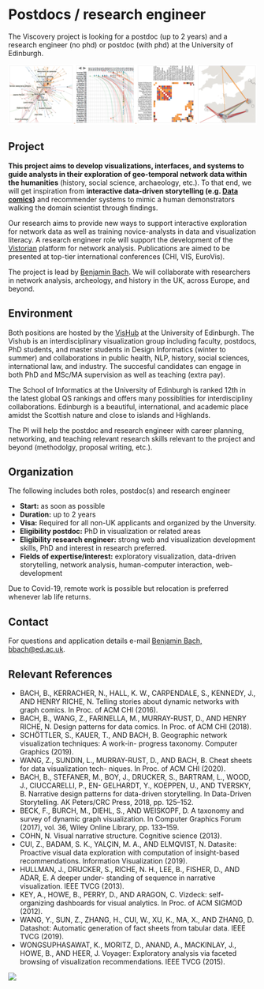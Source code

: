 # Postdocs / research engineer

The Viscovery project is looking for a postdoc (up to 2 years) and a research engineer (no phd) or postdoc (with phd) at the University of Edinburgh. 


![](figures/vistorian.png)


## Project

**This project aims to develop visualizations, interfaces, and systems to guide analysts in their exploration of geo-temporal network data within the humanities** (history, social science, archaeology, etc.). To that end, we will get inspiration from **interactive data-driven storytelling (e.g. [Data comics](datacomics.net))** and recommender systems to mimic a human demonstrators walking the domain scientist through findings. 

Our research aims to provide new ways to support interactive exploration for network data as well as training novice-analysts in data and visualization literacy. A research engineer role will support the development of the [Vistorian](http://vistorian.net) platform for network analysis. Publications are aimed to be presented at top-tier international conferences (CHI, VIS, EuroVis).

The project is lead by [Benjamin Bach](http://benjbach.me). We will collaborate with researchers in network analysis, archeology, and history in the UK, across Europe, and beyond.

## Environment

Both positions are hosted by the [VisHub](visualinteractivedata.github.io) at the University of Edinburgh. The Vishub is an interdisciplinary visualization group including faculty, postdocs, PhD students, and master students in Design Informatics (winter to summer) and collaborations in public health, NLP, history, social sciences, international law, and industry. The succesful candidates can engage in both PhD and MSc/MA supervision as well as teaching (extra pay). 

The School of Informatics at the University of Edinburgh is ranked 12th in the latest global QS rankings and offers many possiblities for interdiscipliny collaborations. Edinburgh is a beautiful, international, and academic place amidst the Scottish nature and close to islands and Highlands. 

The PI will help the postdoc and research engineer with career planning, networking, and teaching relevant research skills relevant to the project and beyond (methodolgy, proposal writing, etc.).

## Organization

The following includes both roles, postdoc(s) and research engineer

* **Start:** as soon as possible
* **Duration:** up to 2 years
* **Visa:** Required for all non-UK applicants and organized by the Unversity.
* **Eligibility postdoc:** PhD in visualization or related areas 
* **Eligibility research engineer:** strong web and visualization development skills, PhD and interest in research preferred. 
* **Fields of expertise/interest:** exploratory visualization, data-driven storytelling, network analysis, human-computer interaction, web-development

Due to Covid-19, remote work is possible but relocation is preferred whenever lab life returns.

## Contact

For questions and application details e-mail [Benjamin Bach, bbach@ed.ac.uk](mailto:bbach@ed.ac.uk).

## Relevant References

* BACH, B., KERRACHER, N., HALL, K. W., CARPENDALE, S., KENNEDY, J., AND HENRY RICHE, N. Telling stories about dynamic networks with graph comics. In Proc. of ACM CHI (2016).
* BACH, B., WANG, Z., FARINELLA, M., MURRAY-RUST, D., AND HENRY RICHE, N. Design patterns for data comics. In Proc. of ACM CHI (2018).
* SCHÖTTLER, S., KAUER, T., AND BACH, B. Geographic network visualization techniques: A work-in- progress taxonomy. Computer Graphics (2019).
* WANG, Z., SUNDIN, L., MURRAY-RUST, D., AND BACH, B. Cheat sheets for data visualization tech- niques. In Proc. of ACM CHI (2020).
* BACH, B., STEFANER, M., BOY, J., DRUCKER, S., BARTRAM, L., WOOD, J., CIUCCARELLI, P., EN- GELHARDT, Y., KOEPPEN, U., AND TVERSKY, B. Narrative design patterns for data-driven storytelling. In Data-Driven Storytelling. AK Peters/CRC Press, 2018, pp. 125–152.
* BECK, F., BURCH, M., DIEHL, S., AND WEISKOPF, D. A taxonomy and survey of dynamic graph visualization. In Computer Graphics Forum (2017), vol. 36, Wiley Online Library, pp. 133–159.
* COHN, N. Visual narrative structure. Cognitive science (2013).
* CUI, Z., BADAM, S. K., YALÇIN, M. A., AND ELMQVIST, N. Datasite: Proactive visual data exploration
with computation of insight-based recommendations. Information Visualization (2019).
* HULLMAN, J., DRUCKER, S., RICHE, N. H., LEE, B., FISHER, D., AND ADAR, E. A deeper under-
standing of sequence in narrative visualization. IEEE TVCG (2013).
* KEY, A., HOWE, B., PERRY, D., AND ARAGON, C. Vizdeck: self-organizing dashboards for visual
analytics. In Proc. of ACM SIGMOD (2012).
* WANG, Y., SUN, Z., ZHANG, H., CUI, W., XU, K., MA, X., AND ZHANG, D. Datashot: Automatic
generation of fact sheets from tabular data. IEEE TVCG (2019).
* WONGSUPHASAWAT, K., MORITZ, D., ANAND, A., MACKINLAY, J., HOWE, B., AND HEER, J. Voyager:
Exploratory analysis via faceted browsing of visualization recommendations. IEEE TVCG (2015).


<img src="https://your-image-url.type" width="100px">
